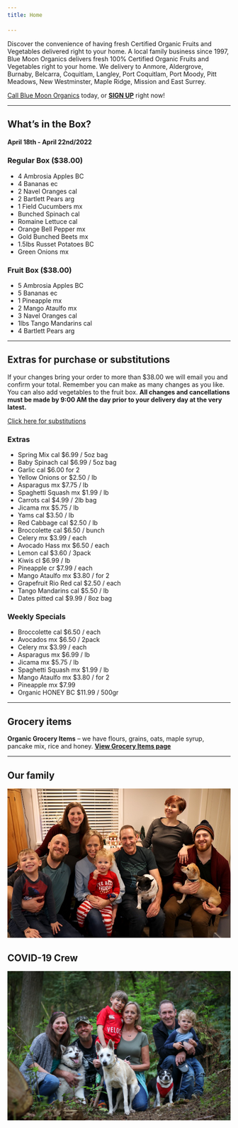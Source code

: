 ```yaml
---
title: Home

---
```

Discover the convenience of having fresh Certified Organic Fruits and Vegetables delivered right to your home. A local family business since 1997, Blue Moon Organics delivers fresh 100% Certified Organic Fruits and Vegetables right to your home. We delivery to Anmore, Aldergrove, Burnaby, Belcarra, Coquitlam, Langley, Port Coquitlam, Port Moody, Pitt Meadows, New Westminster, Maple Ridge, Mission and East Surrey.

[Call Blue Moon Organics](/contact) today, or [**SIGN UP**](/sign-up) right now!

***

## What’s in the Box?

#### **April 18th - April 22nd/2022**

### Regular Box ($38.00)

* 4 Ambrosia Apples  BC
* 4 Bananas  ec
* 2 Navel Oranges  cal
* 2 Bartlett Pears  arg
* 1 Field Cucumbers  mx
* Bunched Spinach  cal
* Romaine Lettuce  cal
* Orange Bell Pepper  mx
* Gold Bunched Beets  mx
* 1.5lbs Russet Potatoes  BC
* Green Onions  mx

### Fruit Box ($38.00)

* 5 Ambrosia Apples  BC
* 5 Bananas  ec
* 1 Pineapple  mx
* 2 Mango Ataulfo  mx
* 3 Navel Oranges  cal
* 1lbs Tango Mandarins  cal
* 4 Bartlett Pears  arg

***

## Extras for purchase or substitutions

If your changes bring your order to more than $38.00 we will email you and confirm your total. Remember you can make as many changes as you like. You can also add vegetables to the fruit box. **All changes and cancellations must be made by 9:00 AM the day prior to your delivery day at the very latest.**

[Click here for substitutions](/substitutions "Click here for substitutions")

### Extras

* Spring Mix  cal   $6.99 / 5oz bag
* Baby Spinach cal   $6.99 / 5oz bag
* Garlic  cal   $6.00 for 2
* Yellow Onions  or   $2.50 / lb
* Asparagus  mx  $7.75 / lb
* Spaghetti Squash  mx  $1.99 / lb
* Carrots  cal  $4.99 / 2lb bag
* Jicama  mx   $5.75 / lb
* Yams  cal   $3.50 / lb
* Red Cabbage  cal  $2.50 / lb
* Broccolette  cal  $6.50 / bunch
* Celery  mx  $3.99 / each
* Avocado Hass mx  $6.50 / each
* Lemon  cal   $3.60 / 3pack
* Kiwis  cl   $6.99 / lb
* Pineapple  cr  $7.99 / each
* Mango Ataulfo  mx  $3.80 / for 2
* Grapefruit Rio Red  cal  $2.50 / each
* Tango Mandarins  cal  $5.50 / lb
* Dates pitted  cal  $9.99 / 8oz bag

### Weekly Specials

* Broccolette  cal  $6.50 / each
* Avocados  mx  $6.50 / 2pack
* Celery  mx  $3.99 / each
* Asparagus  mx  $6.99 / lb
* Jicama  mx  $5.75 / lb
* Spaghetti Squash  mx  $1.99 / lb
* Mango Ataulfo  mx  $3.80 / for 2
* Pineapple  mx  $7.99
* Organic HONEY BC  $11.99 / 500gr

***

## Grocery items

**Organic Grocery Items** – we have flours, grains, oats, maple syrup, pancake mix, rice and honey. [**View Grocery Items page**](/groceries)

***

## Our family

![Our family.](./uploads/IMG_1376-copy.jpg "Our family")

## COVID-19 Crew

![COVID-19 crew.](./uploads/covid.jpg "COVID-19 crew")